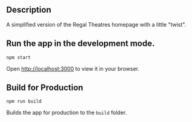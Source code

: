 ## Description
A simplified version of the Regal Theatres homepage with a little "twist".


## Run the app in the development mode.
```node
npm start
```
Open [http://localhost:3000](http://localhost:3000) to view it in your browser.


## Build for Production
```node
npm run build
```
Builds the app for production to the `build` folder.
